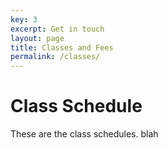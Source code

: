 ```yaml
---
key: 3
excerpt: Get in touch
layout: page
title: Classes and Fees
permalink: /classes/
---
```


# Class Schedule

These are the class schedules. blah